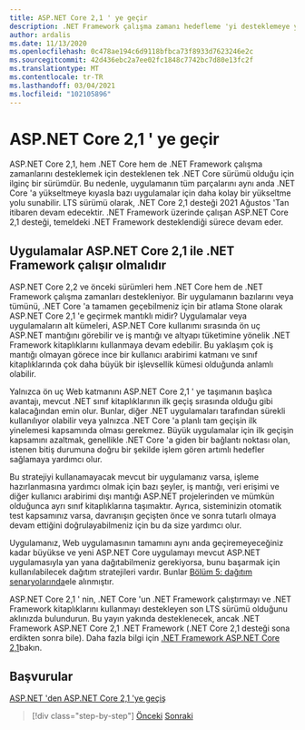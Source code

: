 ```yaml
---
title: ASP.NET Core 2,1 ' ye geçir
description: .NET Framework çalışma zamanı hedefleme 'yi desteklemeye yönelik son .NET Core sürümü, .NET Core 2,1 ' ye geçiş, bazı uygulama geçiş planlarında ara adım olarak anlamlı midir?
author: ardalis
ms.date: 11/13/2020
ms.openlocfilehash: 0c478ae194c6d9118bfbca73f8933d7623246e2c
ms.sourcegitcommit: 42d436ebc2a7ee02fc1848c7742bc7d80e13fc2f
ms.translationtype: MT
ms.contentlocale: tr-TR
ms.lasthandoff: 03/04/2021
ms.locfileid: "102105896"
---
```

# <a name="migrate-to-aspnet-core-21"></a>ASP.NET Core 2,1 ' ye geçir

ASP.NET Core 2,1, hem .NET Core hem de .NET Framework çalışma zamanlarını desteklemek için desteklenen tek .NET Core sürümü olduğu için ilginç bir sürümdür. Bu nedenle, uygulamanın tüm parçalarını aynı anda .NET Core 'a yükseltmeye kıyasla bazı uygulamalar için daha kolay bir yükseltme yolu sunabilir. LTS sürümü olarak, .NET Core 2,1 desteği 2021 Ağustos 'Tan itibaren devam edecektir. .NET Framework üzerinde çalışan ASP.NET Core 2,1 desteği, temeldeki .NET Framework desteklendiği sürece devam eder.

## <a name="should-apps-run-on-net-framework-with-aspnet-core-21"></a>Uygulamalar ASP.NET Core 2,1 ile .NET Framework çalışır olmalıdır

ASP.NET Core 2,2 ve önceki sürümleri hem .NET Core hem de .NET Framework çalışma zamanları destekleniyor. Bir uygulamanın bazılarını veya tümünü, .NET Core 'a tamamen geçebilmeniz için bir atlama Stone olarak ASP.NET Core 2,1 'e geçirmek mantıklı midir? Uygulamalar veya uygulamaların alt kümeleri, ASP.NET Core kullanımı sırasında ön uç ASP.NET mantığını görebilir ve iş mantığı ve altyapı tüketimine yönelik .NET Framework kitaplıklarını kullanmaya devam edebilir. Bu yaklaşım çok iş mantığı olmayan görece ince bir kullanıcı arabirimi katmanı ve sınıf kitaplıklarında çok daha büyük bir işlevsellik kümesi olduğunda anlamlı olabilir.

Yalnızca ön uç Web katmanını ASP.NET Core 2,1 ' ye taşımanın başlıca avantajı, mevcut .NET sınıf kitaplıklarının ilk geçiş sırasında olduğu gibi kalacağından emin olur. Bunlar, diğer .NET uygulamaları tarafından sürekli kullanılıyor olabilir veya yalnızca .NET Core 'a planlı tam geçişin ilk yinelemesi kapsamında olması gerekmez. Büyük uygulamalar için ilk geçişin kapsamını azaltmak, genellikle .NET Core 'a giden bir bağlantı noktası olan, istenen bitiş durumuna doğru bir şekilde işlem gören artımlı hedefler sağlamaya yardımcı olur.

Bu stratejiyi kullanamayacak mevcut bir uygulamanız varsa, işleme hazırlanmasına yardımcı olmak için bazı şeyler, iş mantığı, veri erişimi ve diğer kullanıcı arabirimi dışı mantığı ASP.NET projelerinden ve mümkün olduğunca ayrı sınıf kitaplıklarına taşımaktır. Ayrıca, sisteminizin otomatik test kapsamınız varsa, davranışın geçişten önce ve sonra tutarlı olmaya devam ettiğini doğrulayabilmeniz için bu da size yardımcı olur.

Uygulamanız, Web uygulamasının tamamını aynı anda geçiremeyeceğiniz kadar büyükse ve yeni ASP.NET Core uygulamayı mevcut ASP.NET uygulamasıyla yan yana dağıtabilmeniz gerekiyorsa, bunu başarmak için kullanılabilecek dağıtım stratejileri vardır. Bunlar [Bölüm 5: dağıtım senaryolarında](deployment-scenarios.md)ele alınmıştır.

ASP.NET Core 2,1 ' nin, .NET Core 'un .NET Framework çalıştırmayı ve .NET Framework kitaplıklarını kullanmayı destekleyen son LTS sürümü olduğunu aklınızda bulundurun. Bu yayın yakında desteklenecek, ancak .NET Framework ASP.NET Core 2,1 .NET Framework (.NET Core 2,1 desteği sona erdikten sonra bile). Daha fazla bilgi için [.NET Framework ASP.NET Core 2,1](https://dotnet.microsoft.com/platform/support/policy/dotnet-core)bakın.

## <a name="references"></a>Başvurular

[ASP.NET 'den ASP.NET Core 2,1 'ye geçiş](/aspnet/core/migration/proper-to-2x/?preserve-view=true&view=aspnetcore-2.1)

>[!div class="step-by-step"]
>[Önceki](migration-considerations.md) 
> [Sonraki](choose-net-core-version.md)
